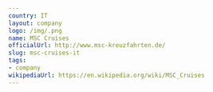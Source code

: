 ```yaml
---
country: IT
layout: company
logo: /img/.png
name: MSC Cruises
officialUrl: http://www.msc-kreuzfahrten.de/
slug: msc-cruises-it
tags:
- company
wikipediaUrl: https://en.wikipedia.org/wiki/MSC_Cruises
---
```

